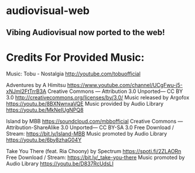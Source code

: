 # audiovisual-web
## Vibing Audiovisual now ported to the web!

# Credits For Provided Music:
Music: Tobu - Nostalgia
http://youtube.com/tobuofficial

Adventures by A Himitsu https://www.youtube.com/channel/UCgFwu-j5-xNJml2FtTrrB3A 
Creative Commons — Attribution 3.0 Unported— CC BY 3.0 http://creativecommons.org/licenses/by/3.0/ 
Music released by Argofox https://youtu.be/8BXNwnxaVQE 
Music provided by Audio Library https://youtu.be/MkNeIUgNPQ8

Island by MBB https://soundcloud.com/mbbofficial
Creative Commons — Attribution-ShareAlike 3.0 Unported— CC BY-SA 3.0
Free Download / Stream: https://bit.ly/Island-MBB
Music promoted by Audio Library https://youtu.be/6by8zhaG04Y

Take You There (feat. Ria Choony) by Spectrum https://spoti.fi/2ZLAORn
Free Download / Stream: https://bit.ly/_take-you-there
Music promoted by Audio Library https://youtu.be/D837RcUdsLI
